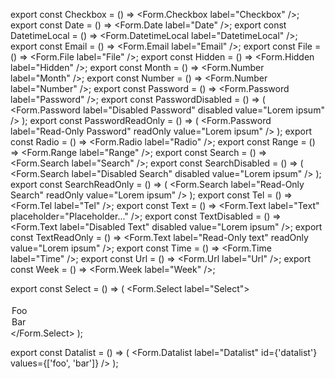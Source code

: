 export const Checkbox = () => <Form.Checkbox label="Checkbox" />;
export const Date = () => <Form.Date label="Date" />;
export const DatetimeLocal = () => <Form.DatetimeLocal label="DatetimeLocal" />;
export const Email = () => <Form.Email label="Email" />;
export const File = () => <Form.File label="File" />;
export const Hidden = () => <Form.Hidden label="Hidden" />;
export const Month = () => <Form.Number label="Month" />;
export const Number = () => <Form.Number label="Number" />;
export const Password = () => <Form.Password label="Password" />;
export const PasswordDisabled = () => (
	<Form.Password label="Disabled Password" disabled value="Lorem ipsum" />
);
export const PasswordReadOnly = () => (
	<Form.Password label="Read-Only Password" readOnly value="Lorem ipsum" />
);
export const Radio = () => <Form.Radio label="Radio" />;
export const Range = () => <Form.Range label="Range" />;
export const Search = () => <Form.Search label="Search" />;
export const SearchDisabled = () => (
	<Form.Search label="Disabled Search" disabled value="Lorem ipsum" />
);
export const SearchReadOnly = () => (
	<Form.Search label="Read-Only Search" readOnly value="Lorem ipsum" />
);
export const Tel = () => <Form.Tel label="Tel" />;
export const Text = () => <Form.Text label="Text" placeholder="Placeholder..." />;
export const TextDisabled = () => <Form.Text label="Disabled Text" disabled value="Lorem ipsum" />;
export const TextReadOnly = () => <Form.Text label="Read-Only text" readOnly value="Lorem ipsum" />;
export const Time = () => <Form.Time label="Time" />;
export const Url = () => <Form.Url label="Url" />;
export const Week = () => <Form.Week label="Week" />;

export const Select = () => (
	<Form.Select label="Select">
		<option></option>
		<option>Foo</option>
		<option>Bar</option>
	</Form.Select>
);

export const Datalist = () => (
	<Form.Datalist label="Datalist" id={'datalist'} values={['foo', 'bar']} />
);

